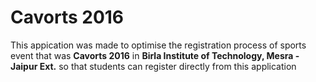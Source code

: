 # Cavorts 2016

This appication was made to optimise the registration process of sports event that was **Cavorts 2016** in **Birla Institute of Technology, Mesra - Jaipur Ext.** so that students can register directly from this application

